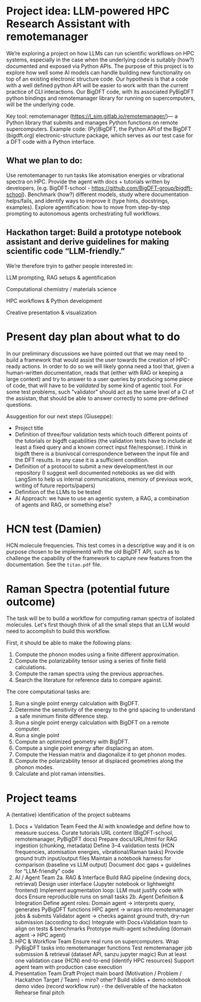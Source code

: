 # Project idea: LLM-powered HPC Research Assistant with remotemanager
We’re exploring a project on how LLMs can run scientific workflows on HPC systems, especially in the case when the underlying code is suitably (how?) documented and exposed via Python APIs.
The purpose of this project is to explore how well some AI models can handle building new functionality on top of an existing electronic structure code. Our hypothesis is that a code with a well defined python API will be easier to work with than the current practice of CLI interactions. Our BigDFT code, with its associated PyBigDFT python bindings and remotemanager library for running on supercomputers, will be the underlying code.

 Key tool: remotemanager (https://l_sim.gitlab.io/remotemanager/)— a Python library that submits and manages Python functions on remote supercomputers.
 Example code: (Py)BigDFT, the Python API of the BigDFT (bigdft.org) electronic-structure package, which serves as our test case for a DFT code with a Python interface.

## What we plan to do:
Use remotemanager to run tasks like atomisation energies or vibrational spectra on HPC.
Provide the agent with docs + tutorials written by developers, (e.g. BigDFT-school - https://github.com/BigDFT-group/bigdft-school).
Benchmark (how?) different models, study where documentation helps/fails, and identify ways to improve it (type hints, docstrings, examples).
Explore agentification: how to move from step-by-step prompting to autonomous agents orchestrating full workflows.

## Hackathon target: Build a prototype notebook assistant and derive guidelines for making scientific code “LLM-friendly.”
We’re therefore tryin to gather people interested in:

LLM prompting, RAG setups & agentification

Computational chemistry / materials science

HPC workflows & Python development

Creative presentation & visualization

# Present day plan about what to do

In our preliminary discussions we have pointed out that we may need to build a framework that would assist the user towards the creation of HPC-ready actions.
In order to do so we will likely gonna need a tool that, given a human-written documentation, reads that (either with RAG or keeping a large context) and try to answer to a user queries by producing some piece of code, that will have to be *validated* by some kind of agentic tool.
For some test problems, such "validator" should act as the same level of a CI of the assistan, that should be able to answer correctly to some pre-defined questions.

Asuggestion for our next steps (Giuseppe):

* Project title
* Definition of three/four validation tests which touch different points of the tutorials or bigdft capabilities (the validation tests have to include at least a fixed query and a known correct input file/response). I think in bigdft there is a biunivocal correspondence between the input file and the DFT results. In any case it is a sufficient condition.
* Definition of a protocol to submit a new development/test in our repository (I suggest well documented notebooks as we did with LangSim to help us internal communications, memory of previous work, writing of future reports/papers)
* Definition of the LLMs to be tested
* AI Approach: we have to use an agentic system, a RAG, a combination of agents and RAG, or something else?

# HCN test (Damien)

HCN molecule frequencies. This test comes in a descriptive way and it is on purpose chosen to be implementd with the old BigDFT API, such as to challenge the capability of the framework to capture new features from the documentation. See the `titan.pdf` file.


# Raman Spectra (potential future outcome)
The task will be to build a workflow for computing raman spectra of isolated molecules. Let's first though think of all the small steps that an LLM would need to accomplish to build this workflow.

First, it should be able to make the following plans:
1) Compute the phonon modes using a finite different approximation.
2) Compute the polarizability tensor using a series of finite field calculations.
3) Compute the raman spectra using the previous approaches.
4) Search the literature for reference data to compare against.

The core computational tasks are:
1) Run a single point energy calculation with BigDFT.
2) Determine the sensitivity of the energy to the grid spacing to understand a safe minimum finite difference step.
3) Run a single point energy calculation with BigDFT on a remote computer.
4) Run a single point 
5) Compute an optimized geometry with BigDFT.
6) Compute a single point energy after displacing an atom.
7) Compute the Hessian matrix and diagonalize it to get phonon modes.
8) Compute the polarizability tensor at displaced geometries along the phonon modes.
9) Calculate and plot raman intensities.


# Project teams

A (tentative) identification of the project subteams

1. Docs + Validation Team
Feed the AI with knowledge and define how to measure success.
Curate tutorials URL content (BigDFT-school, remotemanager, PyBigDFT docs)
Prepare docs/URL/html for RAG ingestion (chunking, metadata)
Define 3–4 validation tests (HCN frequencies, atomisation energies, vibrational/Raman tasks)
Provide ground truth input/output files
Maintain a notebook harness for comparison (baseline vs LLM output)
Document doc gaps + guidelines for “LLM-friendly” code
2. AI / Agent Team
2a. RAG & Interface
Build RAG pipeline (indexing docs, retrieval)
Design user interface (Jupyter notebook or lightweight frontend)
Implement augmentation loop: LLM must justify code with docs
Ensure reproducible runs on small tasks
2b. Agent Definition & Integration
Define agent roles:
Domain agent → interprets query, generates PyBigDFT functions
HPC agent → wraps into remotemanager jobs & submits
Validator agent → checks against ground truth, dry-run submission (according to doc)
Integrate with Docs+Validation team to align on tests & benchmarks
Prototype multi-agent scheduling (domain agent → HPC agent)
3. HPC & Workflow Team
Ensure real runs on supercomputers.
Wrap PyBigDFT tasks into remotemanager functions
Test remotemanager job submission & retrieval (dataset API, sanzu jupyter magic)
Run at least one validation case (HCN) end-to-end (identify HPC resources)
Support agent team with production case execution
4. Presentation Team
Draft Project main board (Motivation / Problem / Hackathon Target / Team) - miro? other?
Build slides + demo notebook
demo video (record workflow run) - the deliverable of the hackaton
Rehearse final pitch
